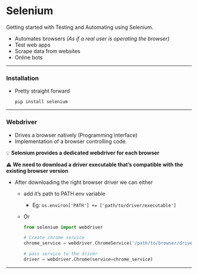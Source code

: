 
# Selenium
Getting started with Testing and Automating using Selenium.

- Automates browsers *(As if a real user is operating the browser)*
- Test web apps
- Scrape data from websites
- Online bots

---

### **Installation**

- Pretty straight forward
    
    `pip install selenium`
    

---

### **Webdriver**

- Drives a browser natively (Programming interface)
- Implementation of a browser controlling code.

💡 **Selenium provides a dedicated webdriver for each browser**

⚠️ **We need to download a driver executable that’s compatible with the existing browser version**

- After downloading the right browser driver we can either
    - add it’s path to PATH env variable
        - Eg: `os.environ['PATH'] += ['path/to/driver/executable']`
    - Or
        
        ```python
        from selenium import webdriver
        
        # Create chrome service
        chrome_service = webdriver.ChromeService('/path/to/browser/driver')
        
        # pass service to the driver
        driver = webdriver.Chrome(service=chrome_service)
        ```
        

---
